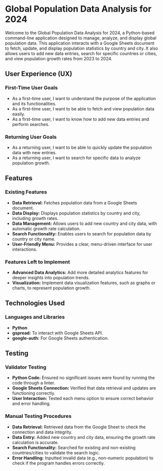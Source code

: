 # Global Population Data Analysis for 2024

Welcome to the Global Population Data Analysis for 2024, a Python-based command-line application designed to manage, analyze, and display global population data. This application interacts with a Google Sheets document to fetch, update, and display population statistics by country and city. It also allows users to add new data entries, search for specific countries or cities, and view population growth rates from 2023 to 2024.

## User Experience (UX)

### First-Time User Goals
- As a first-time user, I want to understand the purpose of the application and its functionalities.
- As a first-time user, I want to be able to fetch and view population data easily.
- As a first-time user, I want to know how to add new data entries and perform searches.

### Returning User Goals
- As a returning user, I want to be able to quickly update the population data with new entries.
- As a returning user, I want to search for specific data to analyze population growth.

## Features

### Existing Features
- **Data Retrieval:** Fetches population data from a Google Sheets document.
- **Data Display:** Displays population statistics by country and city, including growth rates.
- **Data Management:** Allows users to add new country and city data, with automatic growth rate calculation.
- **Search Functionality:** Enables users to search for population data by country or city name.
- **User-Friendly Menu:** Provides a clear, menu-driven interface for user interactions.

### Features Left to Implement
- **Advanced Data Analytics:** Add more detailed analytics features for deeper insights into population trends.
- **Visualization:** Implement data visualization features, such as graphs or charts, to represent population growth.

## Technologies Used

### Languages and Libraries
- **Python**
- **gspread:** To interact with Google Sheets API.
- **google-auth:** For Google Sheets authentication.

## Testing

### Validator Testing
- **Python Code:** Ensured no significant issues were found by running the code through a linter.
- **Google Sheets Connection:** Verified that data retrieval and updates are functioning correctly.
- **User Interaction:** Tested each menu option to ensure correct behavior and error handling.

### Manual Testing Procedures
- **Data Retrieval:** Retrieved data from the Google Sheet to check the connection and data integrity.
- **Data Entry:** Added new country and city data, ensuring the growth rate calculation is accurate.
- **Search Functionality:** Searched for existing and non-existing countries/cities to validate the search logic.
- **Error Handling:** Inputted invalid data (e.g., non-numeric population) to check if the program handles errors correctly.

